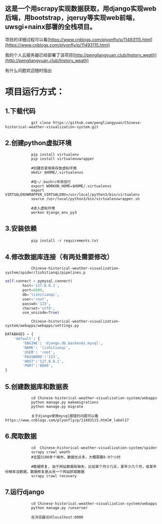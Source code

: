 
这是一个用scrapy实现数据获取，用django实现web后端，用bootstrap，jqeruy等实现web前端，uwsgi+nainx部署的全栈项目。
-


               
项目的详细过程可以看[https://www.cnblogs.com/plyonfly/p/11493115.html](https://www.cnblogs.com/plyonfly/p/11493115.html)
                
我的个人云服务器已经部署了该项目[http://pengliangyuan.club/history_weath](http://pengliangyuan.club/history_weath)

有什么问题欢迎随时指出

项目运行方式：
=

1.下载代码
-
                git clone https://github.com/pengliangyuan/Chinese-historical-weather-visualization-system.git



2.创建python虚拟环境
-
                pip install virtualenv
                pip install virtualenvwrapper

                #创建目录用来存放虚拟环境
                mkdir $HOME/.virtualenvs

                #在~/.bashrc中添加行
                export WORKON_HOME=$HOME/.virtualenvs
                export VIRTUALENVWRAPPER_VIRTUALENV=/usr/local/python3/bin/virtualenv
                source /usr/local/python3/bin/virtualenvwrapper.sh

                #进入虚拟环境
                workon django_env_py3


3.安装依赖
-
                pip install -r requirements.txt　



4.修改数据库连接（有两处需要修改）
-
                Chinese-historical-weather-visualization-system/spider/lishitianqi/pipelines.p

```python
self.connect = pymysql.connect(
        host='127.0.0.1',
        port=8809,
        db='lishitianqi',
        user='root',
        passwd='123',
        charset='utf8',
        use_unicode=True)
```

                Chinese-historical-weather-visualization-system/webapps/webapps/settings.py

```python
DATABASES = {
    'default': {
        'ENGINE': 'django.db.backends.mysql',
        'NAME': 'lishitianqi',
        'USER': 'root',
        'PASSWORD':'123',
        'HOST':'127.0.0.1',
        'PORT':'8809',
}
```



5.创建数据库和数据表
-

                cd Chinese-historical-weather-visualization-system/webapps
                python manage.py makemigrations
                python manage.py migrate

                关于django使用mysql报错的问题可以看https://www.cnblogs.com/plyonfly/p/11493115.html#_label17


6.爬取数据
-

                cd  Chinese-historical-weather-visualization-system/spider
                scrapy crawl weath
                #全国3100多个城市，数据优点多，大概需要8-9个小时
                
                #数据修复, 由于网站数据有缺失，比如某个月少几天，某年少几个月，或某年份根本没数据，数据修复是从另一个网站抓取数据
                scrapy crawl recovery

7.运行django
-

                cd Chinese-historical-weather-visualization-system/webapps
                python manage.py runserver

                在浏览器访问localhost:8000

